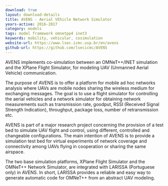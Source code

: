 ```yaml
---
download: true
layout: download-details
title: AVENS - Aerial VEhicle Network Simulator
years-active: 2016-2017
category: models
tags: model framework omnetpp4 inet3
keywords: mobility, vehicular, cosimulation
website-url: https://www.lsec.icmc.usp.br/en/avens
github-url: https://github.com/lsecicmc/AVENS
---
```


AVENS implements co-simulation between an OMNeT++/INET simulation and the
XPlane Flight Simulator, for modeling UAV (Unmanned Aerial Vehicle) communication.

The purpose of AVENS is to offer a platform for mobile ad hoc networks analysis
where UAVs are mobile nodes sharing the wireless medium for exchanging messages.
The goal is to use a flight simulator for controlling the aerial vehicles and a
network simulator for obtaining network measurements such as transmission rate,
goodput, RSSI (Received Signal Strength Indication), throughput, package loss,
number of retransmission etc.

AVENS is part of a major research project concerning the provision of a test bed
to simulate UAV flight and control, using different,
controlled and changeable configurations. The main intention of AVENS is to
provide a simulation test bed for virtual experiments of network coverage and
connectivity among UAVs flying in cooperation or sharing the same airspace.

The two base simulation platforms, XPlane Flight Simulator and the OMNeT++ Network
Simulator, are integrated with LARISSA (Portuguese only) in AVENS. In short,
LARISSA provides a reliable and easy way to generate automatic code for OMNeT++
from an abstract UAV modeling.
